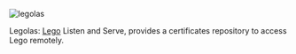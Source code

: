 ![legolas](https://socialify.git.ci/dedo1911/legolas/image?description=1&font=Raleway&forks=1&issues=1&language=1&name=1&owner=1&pattern=Circuit%20Board&pulls=1&stargazers=1&theme=Dark)

Legolas: [Lego](https://github.com/go-acme/lego) Listen and Serve, provides a certificates repository to access Lego remotely.
